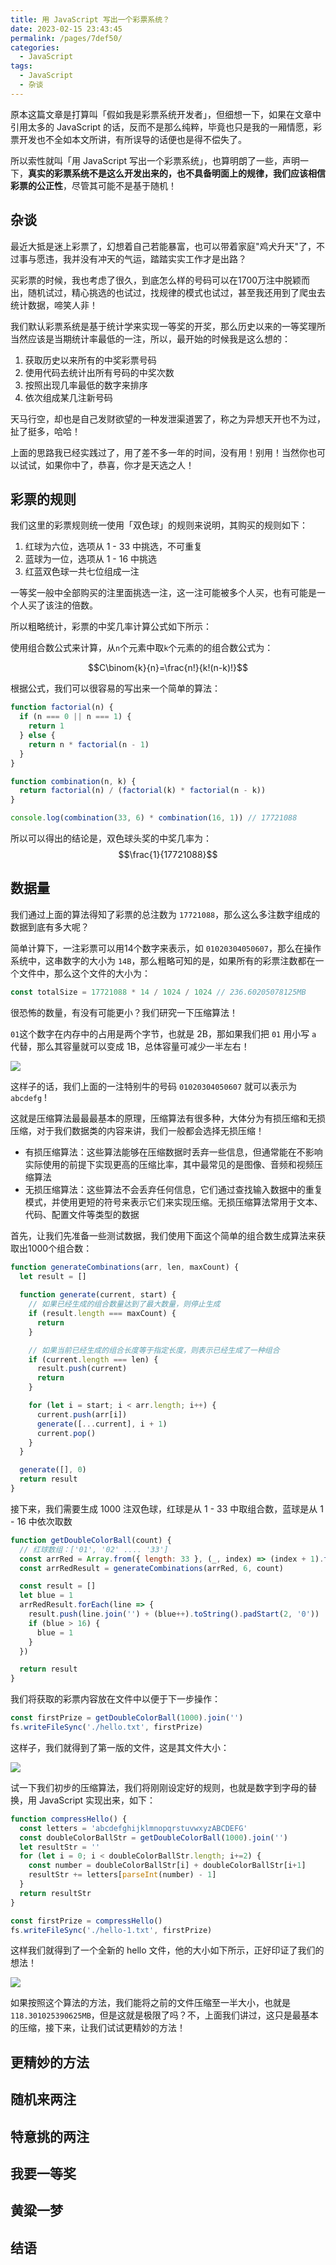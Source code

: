 ```yaml
---
title: 用 JavaScript 写出一个彩票系统？
date: 2023-02-15 23:43:45
permalink: /pages/7def50/
categories:
  - JavaScript
tags:
  - JavaScript
  - 杂谈
---
```


原本这篇文章是打算叫「假如我是彩票系统开发者」，但细想一下，如果在文章中引用太多的 JavaScript 的话，反而不是那么纯粹，毕竟也只是我的一厢情愿，彩票开发也不全如本文所讲，有所误导的话便也是得不偿失了。

所以索性就叫「用 JavaScript 写出一个彩票系统」，也算明朗了一些，声明一下，**真实的彩票系统不是这么开发出来的，也不具备明面上的规律，我们应该相信彩票的公正性**，尽管其可能不是基于随机！

## 杂谈 

最近大抵是迷上彩票了，幻想着自己若能暴富，也可以带着家庭"鸡犬升天"了，不过事与愿违，我并没有冲天的气运，踏踏实实工作才是出路？

买彩票的时候，我也考虑了很久，到底怎么样的号码可以在1700万注中脱颖而出，随机试过，精心挑选的也试过，找规律的模式也试过，甚至我还用到了爬虫去统计数据，啼笑人非！

我们默认彩票系统是基于统计学来实现一等奖的开奖，那么历史以来的一等奖理所当然应该是当期统计率最低的一注，所以，最开始的时候我是这么想的：

1. 获取历史以来所有的中奖彩票号码
2. 使用代码去统计出所有号码的中奖次数
3. 按照出现几率最低的数字来排序
4. 依次组成某几注新号码

天马行空，却也是自己发财欲望的一种发泄渠道罢了，称之为异想天开也不为过，扯了挺多，哈哈！

上面的思路我已经实践过了，用了差不多一年的时间，没有用！别用！当然你也可以试试，如果你中了，恭喜，你才是天选之人！


## 彩票的规则

我们这里的彩票规则统一使用「双色球」的规则来说明，其购买的规则如下：

1. 红球为六位，选项从 1 - 33 中挑选，不可重复
2. 蓝球为一位，选项从 1 - 16 中挑选
3. 红蓝双色球一共七位组成一注

一等奖一般中全部购买的注里面挑选一注，这一注可能被多个人买，也有可能是一个人买了该注的倍数。

所以粗略统计，彩票的中奖几率计算公式如下所示：

使用组合数公式来计算，从`n`个元素中取`k`个元素的的组合数公式为：

$$C\binom{k}{n}=\frac{n!}{k!(n-k)!}$$

根据公式，我们可以很容易的写出来一个简单的算法：
```javascript
function factorial(n) {
  if (n === 0 || n === 1) {
    return 1
  } else {
    return n * factorial(n - 1)
  }
}

function combination(n, k) {
  return factorial(n) / (factorial(k) * factorial(n - k))
}

console.log(combination(33, 6) * combination(16, 1)) // 17721088
```

所以可以得出的结论是，双色球头奖的中奖几率为：
$$\frac{1}{17721088}$$

## 数据量

我们通过上面的算法得知了彩票的总注数为 `17721088`，那么这么多注数字组成的数据到底有多大呢？

简单计算下，一注彩票可以用14个数字来表示，如 `01020304050607`，那么在操作系统中，这串数字的大小为 `14B`，那么粗略可知的是，如果所有的彩票注数都在一个文件中，那么这个文件的大小为：

```javascript
const totalSize = 17721088 * 14 / 1024 / 1024 // 236.60205078125MB
```

很恐怖的数量，有没有可能更小？我们研究一下压缩算法！

`01`这个数字在内存中的占用是两个字节，也就是 2B，那如果我们把 `01` 用小写 `a` 代替，那么其容量就可以变成 1B，总体容量可减少一半左右！

![](http://rq07mqsm6.hn-bkt.clouddn.com/u-image-bed/1678716702848.png)

这样子的话，我们上面的一注特别牛的号码 `01020304050607` 就可以表示为 `abcdefg` !

这就是压缩算法最最最基本的原理，压缩算法有很多种，大体分为有损压缩和无损压缩，对于我们数据类的内容来讲，我们一般都会选择无损压缩！

- 有损压缩算法：这些算法能够在压缩数据时丢弃一些信息，但通常能在不影响实际使用的前提下实现更高的压缩比率，其中最常见的是图像、音频和视频压缩算法
- 无损压缩算法：这些算法不会丢弃任何信息，它们通过查找输入数据中的重复模式，并使用更短的符号来表示它们来实现压缩。无损压缩算法常用于文本、代码、配置文件等类型的数据

首先，让我们先准备一些测试数据，我们使用下面这个简单的组合数生成算法来获取出1000个组合数：
```javascript
function generateCombinations(arr, len, maxCount) {
  let result = []
  
  function generate(current, start) {
    // 如果已经生成的组合数量达到了最大数量，则停止生成
    if (result.length === maxCount) {
      return
    }

    // 如果当前已经生成的组合长度等于指定长度，则表示已经生成了一种组合
    if (current.length === len) {
      result.push(current)
      return
    }

    for (let i = start; i < arr.length; i++) {
      current.push(arr[i])
      generate([...current], i + 1)
      current.pop()
    }
  }

  generate([], 0)
  return result
}
```

接下来，我们需要生成 1000 注双色球，红球是从 1 - 33 中取组合数，蓝球是从 1 - 16 中依次取数

```javascript
function getDoubleColorBall(count) {
  // 红球数组：['01', '02' .... '33']
  const arrRed = Array.from({ length: 33 }, (_, index) => (index + 1).toString().padStart(2, '0'))
  const arrRedResult = generateCombinations(arrRed, 6, count)

  const result = []
  let blue = 1
  arrRedResult.forEach(line => {
    result.push(line.join('') + (blue++).toString().padStart(2, '0'))
    if (blue > 16) {
      blue = 1
    }
  })

  return result
}
```

我们将获取的彩票内容放在文件中以便于下一步操作：

```javascript
const firstPrize = getDoubleColorBall(1000).join('')
fs.writeFileSync('./hello.txt', firstPrize)
```

这样子，我们就得到了第一版的文件，这是其文件大小：

![](http://rq07mqsm6.hn-bkt.clouddn.com/u-image-bed/1678723639832.png)

试一下我们初步的压缩算法，我们将刚刚设定好的规则，也就是数字到字母的替换，用 JavaScript 实现出来，如下：

```javascript
function compressHello() {
  const letters = 'abcdefghijklmnopqrstuvwxyzABCDEFG'
  const doubleColorBallStr = getDoubleColorBall(1000).join('')
  let resultStr = ''
  for (let i = 0; i < doubleColorBallStr.length; i+=2) {
    const number = doubleColorBallStr[i] + doubleColorBallStr[i+1]
    resultStr += letters[parseInt(number) - 1]
  }
  return resultStr
}

const firstPrize = compressHello()
fs.writeFileSync('./hello-1.txt', firstPrize)
```

这样我们就得到了一个全新的 hello 文件，他的大小如下所示，正好印证了我们的想法！

![](http://rq07mqsm6.hn-bkt.clouddn.com/u-image-bed/1678723704026.png)

如果按照这个算法的方法，我们能将之前的文件压缩至一半大小，也就是 `118.301025390625MB`，但是这就是极限了吗？不，上面我们讲过，这只是最基本的压缩，接下来，让我们试试更精妙的方法！

## 更精妙的方法

## 随机来两注

## 特意挑的两注

## 我要一等奖

## 黄粱一梦

## 结语
